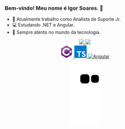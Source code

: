 ### Bem-vindo! Meu nome é Igor Soares. 👋

- 🔭 Atualmente trabalho como Analista de Suporte Jr.
- 💻 Estudando .NET e Angular.
- 💬 Sempre atento no mundo da tecnologia.

<div align="center">
<a href="https://github.com/ispaixao">
<img height="180em" src="https://github-readme-stats.vercel.app/api?username=ispaixao&show_icons=true&theme=tokyonight&include=all_commits=true&count_private=true"/>
<img height="180em" src="https://github-readme-stats.vercel.app/api/top-langs/?username=ispaixao&layout=compact&langs_count=16&theme=tokyonight"/>
</div>
<div style="display: inline_block;" align="center"> 
  <img alt="Csharp" height="40" width="40" src="https://raw.githubusercontent.com/devicons/devicon/master/icons/csharp/csharp-original.svg">
  <img alt="Typescript" height="40" width="40" src="https://raw.githubusercontent.com/devicons/devicon/master/icons/typescript/typescript-plain.svg">
  <img alt="Angular" height="40" width="40" src="https://cdn.jsdelivr.net/gh/devicons/devicon/icons/angularjs/angularjs-original.svg"/>
</div>
<div align="center">

 ![Snake animation](https://github.com/rafaballerini/rafaballerini/blob/output/github-contribution-grid-snake.svg)
 
</div>
